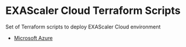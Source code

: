 # EXAScaler Cloud Terraform Scripts

Set of Terraform scripts to deploy EXAScaler Cloud environment

* [Microsoft Azure](az/README.md)
